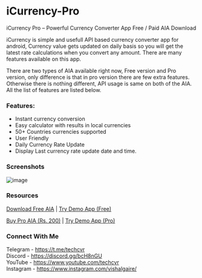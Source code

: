 # iCurrency-Pro
iCurrency Pro – Powerful Currency Converter App Free / Paid AIA Download

iCurrency is simple and usefull API based currency converter app for android, Currency value gets updated on daily basis so you will get the latest rate calculations when you convert any amount. There are many features available on this app.

There are two types of AIA available right now, Free version and Pro version, only difference is that in pro version there are few extra features. Otherwise there is nothing different, API usage is same on both of the AIA. All the list of features are listed below.

### Features:
<ul><li>Instant currency conversion</li><li>Easy calculator with results in local currencies</li><li>50+ Countries currencies supported</li><li>User Friendly</li><li>Daily Currency Rate Update</li><li>Display Last currency rate update date and time.</li></ul>

### Screenshots
![image](https://user-images.githubusercontent.com/55651803/111732548-b69d4280-889b-11eb-98be-f599a3a60be7.png)

### Resources
<a href="https://cdn.discordapp.com/attachments/605374585801801728/610845195684151296/TextLocalSMSOTP.aia">Download Free AIA</a> | <a href="https://cdn.discordapp.com/attachments/605374585801801728/639559449681330196/Currency_Converter.apk">Try Demo App (Free) </a>

<a href="https://rzp.io/l/85o2d9mSjS" target="_blank">Buy Pro AIA (Rs. 200)</a> | <a href="https://cdn.discordapp.com/attachments/605374585801801728/639826918945980426/CurrencyConverterPro.apk">Try Demo App (Pro) </a>

### Connect With Me
Telegram - https://t.me/techcvr <br>
Discord - https://discord.gg/bcH8nGU <br>
YouTube - https://www.youtube.com/techcvr <br>
Instagram - https://www.instagram.com/vishalgaire/
